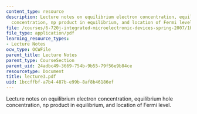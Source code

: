 ```yaml
---
content_type: resource
description: Lecture notes on equilibrium electron concentration, equilibrium hole
  concentration, np product in equilibrium, and location of Fermi level.
file: /courses/6-720j-integrated-microelectronic-devices-spring-2007/1bccffbfa7b4487be99b8af8b46186ef_lecture3.pdf
file_type: application/pdf
learning_resource_types:
- Lecture Notes
ocw_type: OCWFile
parent_title: Lecture Notes
parent_type: CourseSection
parent_uid: 24adbc49-3669-754b-9b55-79f56e9b84ce
resourcetype: Document
title: lecture3.pdf
uid: 1bccffbf-a7b4-487b-e99b-8af8b46186ef
---
```

Lecture notes on equilibrium electron concentration, equilibrium hole concentration, np product in equilibrium, and location of Fermi level.

